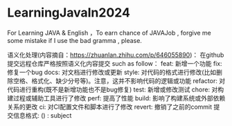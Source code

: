 # LearningJavaIn2024
For Learning JAVA &amp; English ，To earn chance of JAVAJob ,  forgive me some mistake if I use the bad gramma , please.


语义化处理(内容摘自：https://zhuanlan.zhihu.com/p/646055890)：
在github提交远程仓库严格按照语义化内容提交  such as follow：
feat: 新增一个功能
fix: 修复一个bug
docs: 对文档进行修改或更新
style: 对代码的格式进行修改(比如删除空格、格式化、缺少分号等)。注意，这并不影响代码的逻辑或功能
refactor: 对代码进行重构(既不是新增功能也不是bug修复)
test: 新增或修改测试
chore: 对构建过程或辅助工具进行了修改
perf: 提高了性能
build: 影响了构建系统或外部依赖关系的更改
ci: 对CI配置文件和脚本进行了修改
revert: 撤销了之前的commit
提交信息格式: <type>(<scope>) : subject
